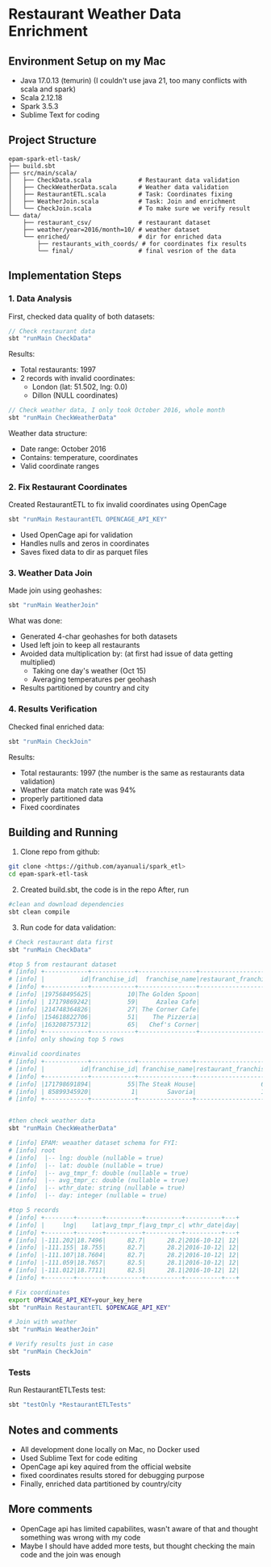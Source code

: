 # Restaurant Weather Data Enrichment

## Environment Setup on my Mac
- Java 17.0.13 (temurin) (I couldn't use java 21, too many conflicts with scala and spark)
- Scala 2.12.18 
- Spark 3.5.3
- Sublime Text for coding

## Project Structure
```
epam-spark-etl-task/
├── build.sbt
├── src/main/scala/
│   ├── CheckData.scala             # Restaurant data validation
│   ├── CheckWeatherData.scala      # Weather data validation
│   ├── RestaurantETL.scala         # Task: Coordinates fixing
│   ├── WeatherJoin.scala           # Task: Join and enrichment
│   └── CheckJoin.scala             # To make sure we verify result
└── data/
    ├── restaurant_csv/             # restaurant dataset
    ├── weather/year=2016/month=10/ # weather dataset
    └── enriched/                   # dir for enriched data
        ├── restaurants_with_coords/ # for coordinates fix results
        └── final/                  # final vesrion of the data
```

## Implementation Steps

### 1. Data Analysis
First, checked data quality of both datasets:
```scala
// Check restaurant data
sbt "runMain CheckData"
```
Results:
- Total restaurants: 1997
- 2 records with invalid coordinates:
  - London (lat: 51.502, lng: 0.0)
  - Dillon (NULL coordinates)

```scala
// Check weather data, I only took October 2016, whole month
sbt "runMain CheckWeatherData"
```
Weather data structure:
- Date range: October 2016
- Contains: temperature, coordinates
- Valid coordinate ranges

### 2. Fix Restaurant Coordinates
Created RestaurantETL to fix invalid coordinates using OpenCage
```scala
sbt "runMain RestaurantETL OPENCAGE_API_KEY"
```
- Used OpenCage api for validation
- Handles nulls and zeros in coordinates
- Saves fixed data to dir as parquet files

### 3. Weather Data Join
Made join using geohashes:
```scala
sbt "runMain WeatherJoin"
```
What was done:
- Generated 4-char geohashes for both datasets
- Used left join to keep all restaurants
- Avoided data multiplication by: (at first had issue of data getting multiplied)
  - Taking one day's weather (Oct 15)
  - Averaging temperatures per geohash
- Results partitioned by country and city

### 4. Results Verification
Checked final enriched data:
```scala
sbt "runMain CheckJoin"
```
Results:
- Total restaurants: 1997 (the number is the same as restaurants data validation)
- Weather data match rate was 94%
- properly partitioned data
- Fixed coordinates

## Building and Running
1. Clone repo from github:
```bash
git clone <https://github.com/ayanuali/spark_etl>
cd epam-spark-etl-task
```

2. Created build.sbt, the code is in the repo
After, run 
```bash
#clean and download dependencies
sbt clean compile
```

3. Run code for data validation:
```bash
# Check restaurant data first
sbt "runMain CheckData"

#top 5 from restaurant dataset
# [info] +------------+------------+----------------+-----------------------+-------+----------+------+-------+
# [info] |          id|franchise_id|  franchise_name|restaurant_franchise_id|country|      city|   lat|    lng|
# [info] +------------+------------+----------------+-----------------------+-------+----------+------+-------+
# [info] |197568495625|          10|The Golden Spoon|                  24784|     US|   Decatur|34.578|-87.021|
# [info] | 17179869242|          59|     Azalea Cafe|                  10902|     FR|     Paris|48.861|  2.368|
# [info] |214748364826|          27| The Corner Cafe|                  92040|     US|Rapid City| 44.08|-103.25|
# [info] |154618822706|          51|    The Pizzeria|                  41484|     AT|    Vienna|48.213| 16.413|
# [info] |163208757312|          65|   Chef's Corner|                  96638|     GB|    London|51.495| -0.191|
# [info] +------------+------------+----------------+-----------------------+-------+----------+------+-------+
# [info] only showing top 5 rows

#invalid coordinates
# [info] +------------+------------+---------------+-----------------------+-------+------+------+----+
# [info] |          id|franchise_id| franchise_name|restaurant_franchise_id|country|  city|   lat| lng|
# [info] +------------+------------+---------------+-----------------------+-------+------+------+----+
# [info] |171798691894|          55|The Steak House|                  65939|     GB|London|51.502| 0.0|
# [info] | 85899345920|           1|        Savoria|                  18952|     US|Dillon|  NULL|NULL|
# [info] +------------+------------+---------------+-----------------------+-------+------+------+----+


#then check weather data
sbt "runMain CheckWeatherData"

# [info] EPAM: weaather dataset schema for FYI:
# [info] root
# [info]  |-- lng: double (nullable = true)
# [info]  |-- lat: double (nullable = true)
# [info]  |-- avg_tmpr_f: double (nullable = true)
# [info]  |-- avg_tmpr_c: double (nullable = true)
# [info]  |-- wthr_date: string (nullable = true)
# [info]  |-- day: integer (nullable = true)

#top 5 records
# [info] +--------+-------+----------+----------+----------+---+
# [info] |     lng|    lat|avg_tmpr_f|avg_tmpr_c| wthr_date|day|
# [info] +--------+-------+----------+----------+----------+---+
# [info] |-111.202|18.7496|      82.7|      28.2|2016-10-12| 12|
# [info] |-111.155| 18.755|      82.7|      28.2|2016-10-12| 12|
# [info] |-111.107|18.7604|      82.7|      28.2|2016-10-12| 12|
# [info] |-111.059|18.7657|      82.5|      28.1|2016-10-12| 12|
# [info] |-111.012|18.7711|      82.5|      28.1|2016-10-12| 12|
# [info] +--------+-------+----------+----------+----------+---+

# Fix coordinates
export OPENCAGE_API_KEY=your_key_here
sbt "runMain RestaurantETL $OPENCAGE_API_KEY"

# Join with weather
sbt "runMain WeatherJoin"

# Verify results just in case
sbt "runMain CheckJoin"
```

### Tests
Run RestaurantETLTests test:
```bash
sbt "testOnly *RestaurantETLTests"
```

## Notes and comments
- All development done locally on Mac, no Docker used
- Used Sublime Text for code editing
- OpenCage api key aquired from the official website
- fixed coordinates results stored for debugging purpose
- Finally, enriched data partitioned by country/city

## More comments
- OpenCage api has limited capabilites, wasn't aware of that and thought something was wrong with my code
- Maybe I should have added more tests, but thought checking the main code and the join was enough